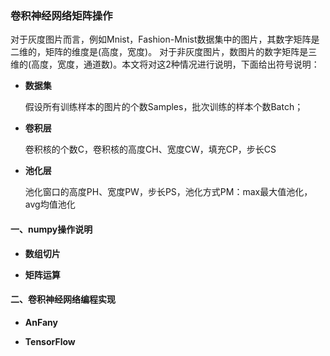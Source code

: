 ### 卷积神经网络矩阵操作

对于灰度图片而言，例如Mnist，Fashion-Mnist数据集中的图片，其数字矩阵是二维的，矩阵的维度是(高度，宽度)。 对于非灰度图片，数图片的数字矩阵是三维的(高度，宽度，通道数)。本文将对这2种情况进行说明，下面给出符号说明：
  * **数据集**

    假设所有训练样本的图片的个数Samples，批次训练的样本个数Batch；
    
  * **卷积层**
  
    卷积核的个数C，卷积核的高度CH、宽度CW，填充CP，步长CS
       
  * **池化层**
  
    池化窗口的高度PH、宽度PW，步长PS，池化方式PM：max最大值池化，avg均值池化 
    

#### 一、numpy操作说明

  * **数组切片**


  * **矩阵运算**




#### 二、卷积神经网络编程实现

   * **AnFany**


   * **TensorFlow**





